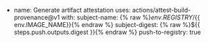 - name: Generate artifact attestation
  uses: actions/attest-build-provenance@v1
  with:
    subject-name: {% raw %}${{ env.REGISTRY }}/${{ env.IMAGE_NAME}}{% endraw %}
    subject-digest: {% raw %}${{ steps.push.outputs.digest }}{% endraw %}
    push-to-registry: true
